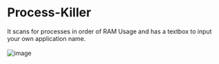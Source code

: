 # Process-Killer
It scans for processes in order of RAM Usage and has a textbox to input your own application name.
<br>
<br>
![image](https://user-images.githubusercontent.com/111674229/233243058-8beab65e-da41-4cf7-9118-b9eb021c3ca8.png)

